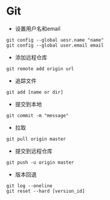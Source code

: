 # Git

- 设置用户名和email

```shell
git config --global uesr.name "name"
git config --global user.email email
```

- 添加远程仓库

```shell
git remote add origin url
```

- 追踪文件

```shell
git add [name or dir]
```

- 提交到本地

```shell
git commit -m "message"
```

- 拉取

```shell
git pull origin master 
```

- 提交到远程仓库

```shell
git push -u origin master
```

- 版本回退

```shell
git log --oneline
git reset --hard [version_id]
```

